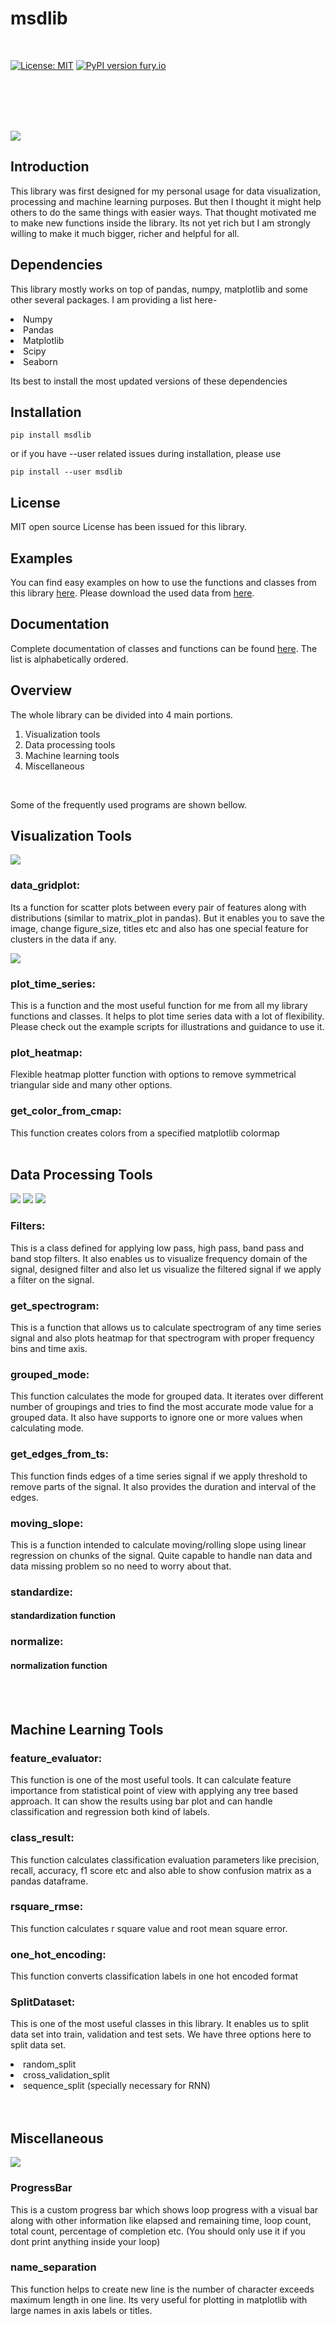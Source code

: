 <h1>
  msdlib
</h1>
<br>

[![License: MIT](https://img.shields.io/badge/License-MIT-yellow.svg)](https://opensource.org/licenses/MIT)
[![PyPI version fury.io](https://badge.fury.io/py/ansicolortags.svg)](https://pypi.org/project/msdlib/)

<br>
<br>
<br>
<br>

![](https://github.com/abdullah-al-masud/msdlib/blob/master/msdlib/images/data_gridplot_irish.jpeg)
<br>


<h2>
    Introduction
</h2>

This library was first designed for my personal usage for data visualization, processing and machine learning purposes. But then I thought it might help others to do the same things with easier ways. That thought motivated me to make new functions inside the library. Its not yet rich but I am strongly willing to make it much bigger, richer and helpful for all.
<br>


<h2>
    Dependencies
</h2>

This library mostly works on top of pandas, numpy, matplotlib and some other several packages. I am providing a list here-
<li>Numpy</li>
<li>Pandas</li>
<li>Matplotlib</li>
<li>Scipy</li>
<li>Seaborn</li>


Its best to install the most updated versions of these dependencies
<br>


<h2>
  Installation
</h2>

```pip install msdlib```

or if you have --user related issues during installation, please use

```pip install --user msdlib```
<br>


<h2>
    License
</h2>

MIT open source License has been issued for this library.
<br>


<h2>
  Examples
</h2>

You can find easy examples on how to use the functions and classes from this library [here](https://github.com/abdullah-al-masud/msdlib/tree/master/msdlib/examples).
Please download the used data from [here](https://drive.google.com/open?id=15gKhIKcNncteSxJxr0GEC967UwL51l5n).
<br>

<h2>
  Documentation
</h2>

Complete documentation of classes and functions can be found [here](https://github.com/abdullah-al-masud/msdlib/blob/master/DOC.md). The list is alphabetically ordered.
<br>

<h2>
    Overview
</h2>

The whole library can be divided into 4 main portions.

1. Visualization tools
2. Data processing tools
3. Machine learning tools
4. Miscellaneous
<br>

Some of the frequently used programs are shown bellow.


<h2>
    Visualization Tools
</h2>

![](msdlib/images/All%20Columns%20Grid%20Plot.jpg)

<h3>
    data_gridplot:
</h3>

Its a function for scatter plots between every pair of features along with distributions (similar to matrix_plot in pandas). But it enables you to save the image, change figure_size, titles etc and also has one special feature for clusters in the data if any.
<br>


![](msdlib/images/Combined%20Time%20Series%20Plot.jpg)
<br>
<h3>
    plot_time_series:
</h3>

This is a function and the most useful function for me from all my library functions and classes. It helps to plot time series data with a lot of flexibility. Please check out the example scripts for illustrations and guidance to use it.

<h3>
    plot_heatmap:
</h3>

Flexible heatmap plotter function with options to remove symmetrical triangular side and many other options.

<h3>
    get_color_from_cmap:
</h3>

This function creates colors from a specified matplotlib colormap
<br>
<br>


<h2>
    Data Processing Tools
</h2>

![](msdlib/images/filter_spectrum.png)
![](msdlib/images/filtered_freq_spectrum.png)
![](msdlib/images/time_series_filtered.png)

<h3>
    Filters:
</h3>

This is a class defined for applying low pass, high pass, band pass and band stop filters. It also enables us to visualize frequency domain of the signal, designed filter and also let us visualize the filtered signal if we apply a filter on the signal.

<h3>
    get_spectrogram:
</h3>

This is a function that allows us to calculate spectrogram of any time series signal and also plots heatmap for that spectrogram with proper frequency bins and time axis.

<h3>
    grouped_mode:
</h3>

This function calculates the mode for grouped data. It iterates over different number of groupings and tries to find the most accurate mode value for a grouped data. It also have supports to ignore one or more values when calculating mode.

<h3>
    get_edges_from_ts:
</h3>

This function finds edges of a time series signal if we apply threshold to remove parts of the signal. It also provides the duration and interval of the edges.

<h3>
    moving_slope:
</h3>

This is a function intended to calculate moving/rolling slope using linear regression on chunks of the signal. Quite capable to handle nan data and data missing problem so no need to worry about that.

<h3>
    standardize: <h4>standardization function</h4>
</h3>

<h3>
    normalize: <h4>normalization function</h4>
</h3>
<br>
<br>



<h2>
    Machine Learning Tools
</h2>

<h3>
    feature_evaluator:
</h3>

This function is one of the most useful tools. It can calculate feature importance from statistical point of view with applying any tree based approach. It can show the results using bar plot and can handle classification and regression both kind of labels.

<h3>
    class_result: 
</h3>

This function calculates classification evaluation parameters like precision, recall, accuracy, f1 score etc and also able to show confusion matrix as a pandas dataframe.

<h3>
    rsquare_rmse: 
</h3>

This function calculates r square value and root mean square error.

<h3>
    one_hot_encoding: 
</h3>

This function converts classification labels in one hot encoded format

<h3>
    SplitDataset:
</h3>

This is one of the most useful classes in this library. It enables us to split data set into train, validation and test sets. We have three options here to split data set.
    <li>random_split</li>
    <li>cross_validation_split</li>
    <li>sequence_split (specially necessary for RNN)</li>
<br>
<br>


<h2>
    Miscellaneous
</h2>

![](msdlib/images/progressbar_image.PNG)

<h3>
    ProgressBar
</h3>

This is a custom progress bar which shows loop progress with a visual bar along with other information like elapsed and remaining time, loop count, total count, percentage of completion etc. (You should only use it if you dont print anything inside your loop)

<h3>
    name_separation
</h3>

This function helps to create new line is the number of character exceeds maximum length in one line. Its very useful for plotting in matplotlib with large names in axis labels or titles.
